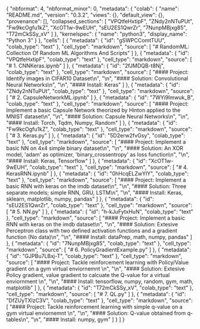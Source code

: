 {
  "nbformat": 4,
  "nbformat_minor": 0,
  "metadata": {
    "colab": {
      "name": "README.md",
      "version": "0.3.2",
      "views": {},
      "default_view": {},
      "provenance": [],
      "collapsed_sections": [
        "VPQtfeHxtipF",
        "ZNdy2nNTuPUt",
        "Fw9kcOgfu1kZ",
        "XcOT1w-9wEUH",
        "sEU2ES1QwrZr",
        "7NunpMBjxg85",
        "T72mCkSSy_xV"
      ]
    },
    "kernelspec": {
      "name": "python3",
      "display_name": "Python 3"
    }
  },
  "cells": [
    {
      "metadata": {
        "id": "gSWPCComtTUU",
        "colab_type": "text"
      },
      "cell_type": "markdown",
      "source": [
        "# RandomML: Collection Of Random ML Algorithms And Scripts"
      ]
    },
    {
      "metadata": {
        "id": "VPQtfeHxtipF",
        "colab_type": "text"
      },
      "cell_type": "markdown",
      "source": [
        "# 1. CNNKeras.ipynb"
      ]
    },
    {
      "metadata": {
        "id": "2fJMDQB-t8Nj",
        "colab_type": "text"
      },
      "cell_type": "markdown",
      "source": [
        "#### Project: Identify images in CIFAR10 Dataset\n",
        "\n",
        "#### Solution: Convolutional Neural Networks\n",
        "\n",
        "#### Install: Keras"
      ]
    },
    {
      "metadata": {
        "id": "ZNdy2nNTuPUt",
        "colab_type": "text"
      },
      "cell_type": "markdown",
      "source": [
        "# 2. CapsuleNetworkML.ipynb"
      ]
    },
    {
      "metadata": {
        "id": "7WYi9Imwuk_B",
        "colab_type": "text"
      },
      "cell_type": "markdown",
      "source": [
        "#### Project: Implement a basic Capsule Network theorized by Hinton applied to the MNIST dataset\n",
        "\n",
        "#### Solution: Capsule Neural Networks\n",
        "\n",
        "#### Install: Torch, Tqdm, Numpy, Random"
      ]
    },
    {
      "metadata": {
        "id": "Fw9kcOgfu1kZ",
        "colab_type": "text"
      },
      "cell_type": "markdown",
      "source": [
        "# 3. Keras.py"
      ]
    },
    {
      "metadata": {
        "id": "5D2erw2fvGsy",
        "colab_type": "text"
      },
      "cell_type": "markdown",
      "source": [
        "#### Project: Implement a basic NN on 4x4 simple binary dataset\n",
        "\n",
        "#### Solution: An XOR model, 'adam' as optimizer, 'binary_crossentropy' as loss function\n",
        "\n",
        "#### Install: Keras, Tensorflow"
      ]
    },
    {
      "metadata": {
        "id": "XcOT1w-9wEUH",
        "colab_type": "text"
      },
      "cell_type": "markdown",
      "source": [
        "# 4. KerasRNN.ipynb"
      ]
    },
    {
      "metadata": {
        "id": "0hHcqELZwYlY",
        "colab_type": "text"
      },
      "cell_type": "markdown",
      "source": [
        "#### Project: Implement a basic RNN with keras on the imdb dataset\n",
        "\n",
        "#### Solution: Three separate models; simple RNN, GRU, LSTM\n",
        "\n",
        "#### Install: Keras, sklearn, matplotlib, numpy, pandas"
      ]
    },
    {
      "metadata": {
        "id": "sEU2ES1QwrZr",
        "colab_type": "text"
      },
      "cell_type": "markdown",
      "source": [
        "# 5. NN.py"
      ]
    },
    {
      "metadata": {
        "id": "h-kJuFytxHuN",
        "colab_type": "text"
      },
      "cell_type": "markdown",
      "source": [
        "#### Project: Implement a basic RNN with keras on the imdb dataset\n",
        "\n",
        "#### Solution: Extesive Perceptron class with two defined activation functions and a gradient function (No data)\n",
        "\n",
        "#### Install: dataPrep, math, numpy, pandas"
      ]
    },
    {
      "metadata": {
        "id": "7NunpMBjxg85",
        "colab_type": "text"
      },
      "cell_type": "markdown",
      "source": [
        "# 6. PolicyGradientExample.py"
      ]
    },
    {
      "metadata": {
        "id": "GJPBu7LBxj-T",
        "colab_type": "text"
      },
      "cell_type": "markdown",
      "source": [
        "#### Project: Tackle reinforcement learning with Policy/Value gradient on a gym virtual enviornemnt  \n",
        "\n",
        "#### Solution: Extesive Policy gradient, value gradient to calcuate the Q-value for a virtual enviornment \n",
        "\n",
        "#### Install: tensorflow, numpy, random, gym, math, matplotlib"
      ]
    },
    {
      "metadata": {
        "id": "T72mCkSSy_xV",
        "colab_type": "text"
      },
      "cell_type": "markdown",
      "source": [
        "# 7. QL.py"
      ]
    },
    {
      "metadata": {
        "id": "DfZUyTXlzC3V",
        "colab_type": "text"
      },
      "cell_type": "markdown",
      "source": [
        "#### Project: Tackle reinforcement learning with simple q-value on a gym virtual enviornemnt  \n",
        "\n",
        "#### Solution: Q-value obtained from q-tables\n",
        "\n",
        "#### Install: numpy, gym"
      ]
    }
  ]
}